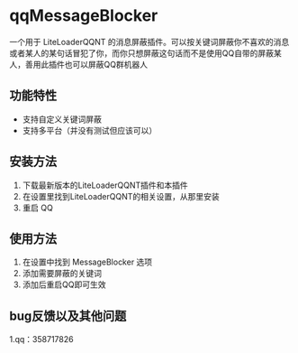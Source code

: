 # qqMessageBlocker
一个用于 LiteLoaderQQNT 的消息屏蔽插件。可以按关键词屏蔽你不喜欢的消息或者某人的某句话冒犯了你，而你只想屏蔽这句话而不是使用QQ自带的屏蔽某人，善用此插件也可以屏蔽QQ群机器人
## 功能特性
- 支持自定义关键词屏蔽
- 支持多平台（并没有测试但应该可以）
## 安装方法
1. 下载最新版本的LiteLoaderQQNT插件和本插件
3. 在设置里找到LiteLoaderQQNT的相关设置，从那里安装 
4. 重启 QQ
## 使用方法
1. 在设置中找到 MessageBlocker 选项
2. 添加需要屏蔽的关键词
3. 添加后重启QQ即可生效
## bug反馈以及其他问题
1.qq：358717826

